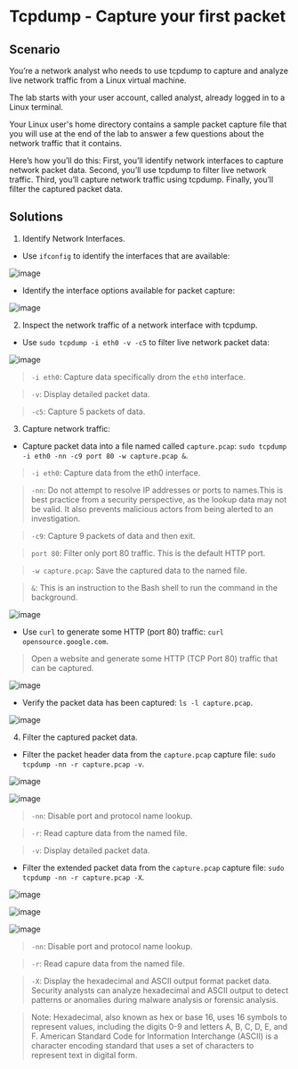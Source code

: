 # Tcpdump - Capture your first packet 

## Scenario 
You’re a network analyst who needs to use tcpdump to capture and analyze live network traffic from a Linux virtual machine.

The lab starts with your user account, called analyst, already logged in to a Linux terminal.

Your Linux user's home directory contains a sample packet capture file that you will use at the end of the lab to answer a few questions about the network traffic that it contains.

Here’s how you’ll do this: First, you’ll identify network interfaces to capture network packet data. Second, you’ll use tcpdump to filter live network traffic. Third, you’ll capture network traffic using tcpdump. Finally, you’ll filter the captured packet data.


## Solutions
1. Identify Network Interfaces.
   
* Use `ifconfig` to identify the interfaces that are available:

![image](https://github.com/user-attachments/assets/8e4bc0a2-4f0f-4795-ad8b-7cb4e06454b2)

* Identify the interface options available for packet capture:

![image](https://github.com/user-attachments/assets/8a437454-25e9-49d4-9d0e-bf804f82a08f)

2. Inspect the network traffic of a network interface with tcpdump.

* Use `sudo tcpdump -i eth0 -v -c5` to filter live network packet data:

![image](https://github.com/user-attachments/assets/1bcf848d-1170-48e8-9c09-6f5f48993ccd)

> `-i eth0`: Capture data specifically drom the `eth0` interface.

> `-v`: Display detailed packet data.

> `-c5`: Capture 5 packets of data.

3. Capture network traffic:

* Capture packet data into a file named called `capture.pcap`:  `sudo tcpdump -i eth0 -nn -c9 port 80 -w capture.pcap &`.

> `-i eth0`: Capture data from the eth0 interface.

> `-nn`: Do not attempt to resolve IP addresses or ports to names.This is best practice from a security perspective, as the lookup data may not be valid. It also prevents malicious actors from being alerted to an investigation.

> `-c9`: Capture 9 packets of data and then exit.

> `port 80`: Filter only port 80 traffic. This is the default HTTP port.

> `-w capture.pcap`: Save the captured data to the named file.

> `&`: This is an instruction to the Bash shell to run the command in the background.

![image](https://github.com/user-attachments/assets/1fb148b5-84cc-4ba5-a571-ea79b443aed7)

* Use `curl` to generate some HTTP (port 80) traffic: `curl opensource.google.com`.
> Open a website and generate some HTTP (TCP Port 80) traffic that can be captured.   

![image](https://github.com/user-attachments/assets/818cc016-c014-4b51-96c6-68a35a27b084)

* Verify the packet data has been captured: `ls -l capture.pcap`.

![image](https://github.com/user-attachments/assets/8f325d6c-9602-4622-89c5-43bb241312fe)

4. Filter the captured packet data.
* Filter the packet header data from the `capture.pcap` capture file: `sudo tcpdump -nn -r capture.pcap -v`.

![image](https://github.com/user-attachments/assets/a28472e4-174d-4c60-bf26-5c2ab2df8855)

![image](https://github.com/user-attachments/assets/ae7876c8-61b1-400a-ade1-5d05c2403732)

> `-nn`: Disable port and protocol name lookup.

> `-r`: Read capture data from the named file.

> `-v`: Display detailed packet data. 

* Filter the extended packet data from the `capture.pcap` capture file: `sudo tcpdump -nn -r capture.pcap -X`.

![image](https://github.com/user-attachments/assets/42789070-eb93-4fcc-bda5-c75e6ab68bc9)

![image](https://github.com/user-attachments/assets/3c23da89-fb1a-41e1-bc55-f20b1d17c033)

![image](https://github.com/user-attachments/assets/d0712160-0c64-4f1f-88e6-f181285cf920)

> `-nn`: Disable port and protocol name lookup.

> `-r`: Read capure data from the named file.

> `-X`: Display the hexadecimal and ASCII output format packet data. Security analysts can analyze hexadecimal and ASCII output to detect patterns or anomalies during malware analysis or forensic analysis.

> Note: Hexadecimal, also known as hex or base 16, uses 16 symbols to represent values, including the digits 0-9 and letters A, B, C, D, E, and F. American Standard Code for Information Interchange (ASCII) is a character encoding standard that uses a set of characters to represent text in digital form.

